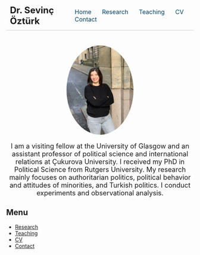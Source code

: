 <div style="display: flex; justify-content: space-between; align-items: center; margin-top: 20px; padding: 10px; border-bottom: 1px solid #ccc;">
  <div style="font-size: 24px; font-weight: bold;">Dr. Sevinç Öztürk</div>
  <div style="font-size: 16px;">
    <a href="index.md" style="margin: 0 12px; text-decoration: none; color: #004466;">Home</a>
    <a href="research.md" style="margin: 0 12px; text-decoration: none; color: #004466;">Research</a>
    <a href="teaching.md" style="margin: 0 12px; text-decoration: none; color: #004466;">Teaching</a>
    <a href="cv.md" style="margin: 0 12px; text-decoration: none; color: #004466;">CV</a>
    <a href="contact.md" style="margin: 0 12px; text-decoration: none; color: #004466;">Contact</a>
  </div>
</div>

<div style="text-align: center; margin-top: 40px;">
  <img src="Sevinc_photo.jpeg" alt="Sevinç Öztürk" style="width: 180px; border-radius: 50%;"><br><br>
  <p style="max-width: 600px; margin: 0 auto; font-size: 18px;">
      I am a visiting fellow at the University of Glasgow and an assistant professor of political science and international relations at Çukurova University. I received my PhD in Political Science from Rutgers University.
My research mainly focuses on authoritarian politics, political behavior and attitudes of minorities, and Turkish politics. I conduct experiments and observational analysis.  
  </p>
</div>


## Menu

- [Research](research.md)
- [Teaching](teaching.md)
- [CV](cv.md)
- [Contact](contact.md)
